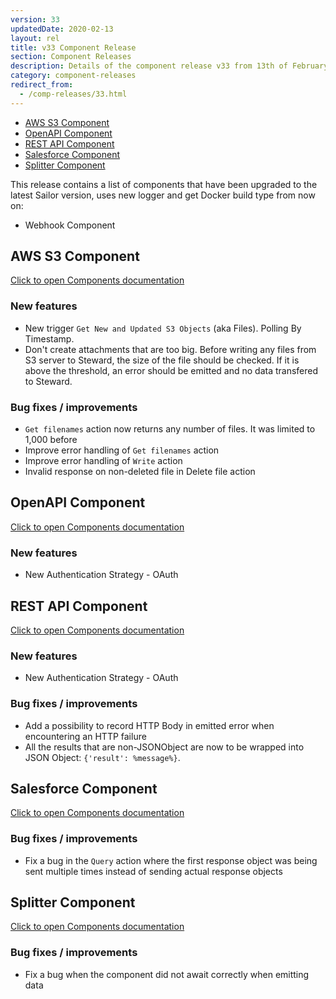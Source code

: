 ```yaml
---
version: 33
updatedDate: 2020-02-13
layout: rel
title: v33 Component Release
section: Component Releases
description: Details of the component release v33 from 13th of February 2020
category: component-releases
redirect_from:
  - /comp-releases/33.html
---
```


*   [AWS S3 Component](#aws-s3-component)
*   [OpenAPI Component](#openapi-component)
*   [REST API Component](#rest-api-component)
*   [Salesforce Component](#salesforce-component)
*   [Splitter Component](#splitter-component)

This release contains a list of components that have been upgraded to the latest Sailor version, uses new logger and get Docker build type from now on:

*   Webhook Component

## AWS S3 Component

[Click to open Components documentation](/components/aws-s3/)

### New features

* New trigger `Get New and Updated S3 Objects` (aka Files). Polling By Timestamp.
* Don't create attachments that are too big. Before writing any files from S3 server to Steward, the size of the file should be checked. If it is above the threshold, an error should be emitted and no data transfered to Steward.

### Bug fixes / improvements

* `Get filenames` action now returns any number of files. It was limited to 1,000 before
* Improve error handling of `Get filenames` action
* Improve error handling of `Write` action
* Invalid response on non-deleted file in Delete file action

## OpenAPI Component

[Click to open Components documentation](/components/open-api/)

### New features

* New Authentication Strategy - OAuth

## REST API Component

[Click to open Components documentation](/components/rest-api/)

### New features

* New Authentication Strategy - OAuth

### Bug fixes / improvements

* Add a possibility to record HTTP Body in emitted error when encountering an HTTP failure
* All the results that are non-JSONObject are now to be wrapped into JSON Object: `{'result': %message%}`.

## Salesforce Component

[Click to open Components documentation](/components/salesforce/)

### Bug fixes / improvements

* Fix a bug in the `Query` action where the first response object was being sent multiple times instead of sending actual response objects

## Splitter Component

[Click to open Components documentation](/components/splitter/)

### Bug fixes / improvements

* Fix a bug when the component did not await correctly when emitting data
